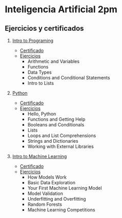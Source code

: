# Inteligencia Artificial 2pm
## Ejercicios y certificados

1. [Intro to Programing](https://github.com/trobledo01/Inteligencia-Artificial-/tree/main/Intro%20to%20Programming)
    * [Certificado](https://github.com/trobledo01/Inteligencia-Artificial-/tree/main/Intro%20to%20Programming/Certificado)
    * [Ejercicios](https://github.com/trobledo01/Inteligencia-Artificial-/tree/main/Intro%20to%20Programming/Ejercicios)
      * Arithmetic and Variables
      * Functions
      * Data Types
      * Conditions and Conditional Statements
      * Intro to Lists
     
2. [Python](https://github.com/trobledo01/Inteligencia-Artificial-/tree/main/Python)
    * [Certificado](https://github.com/trobledo01/Inteligencia-Artificial-/tree/main/Python/Certificado)
    * [Ejercicios](https://github.com/trobledo01/Inteligencia-Artificial-/tree/main/Python/Ejercicios)
      * Hello, Python
      * Functions and Getting Help
      * Booleans and Conditionals
      * Lists
      * Loops and List Comprehensions
      * Strings and Dictionaries
      * Working with External Libraries

3. [Intro to Machine Learning](https://github.com/trobledo01/Inteligencia-Artificial-/tree/main/Intro%20to%20Machine%20Learning)
    * [Certificado](https://github.com/trobledo01/Inteligencia-Artificial-/tree/main/Intro%20to%20Machine%20Learning/certificado)
    * [Ejercicios](https://github.com/trobledo01/Inteligencia-Artificial-/tree/main/Intro%20to%20Machine%20Learning/ejercicios)
      * How Models Work
      * Basic Data Exploration
      * Your First Machine Learning Model
      * Model Validation
      * Underfitting and Overfitting
      * Random Forests
      * Machine Learning Competitions


